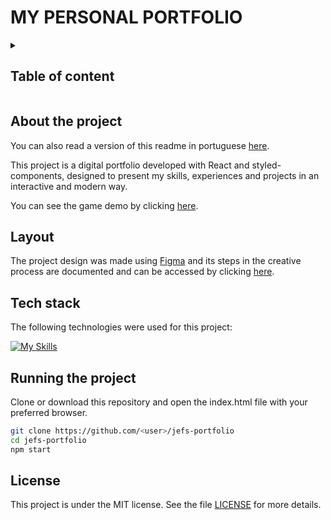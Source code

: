 <h1>MY PERSONAL PORTFOLIO</h1>

<details>
  <summary>
    <h2>Table of content</h2>
  </summary>

- [About the project](#about-the-project)
- [Layout](#layout)
- [Tech stack](#tech-stack)
- [Running the project](#running-the-project)
- [License](#license)
</details>

## About the project

You can also read a version of this readme in portuguese [here](https://github.com/jefersonsilva01/jefs-portfolio/blob/main/README-pt_BR.md).

This project is a digital portfolio developed with React and styled-components, designed to present my skills, experiences and projects in an interactive and modern way.

You can see the game demo by clicking [here](https://jefs-portfolio.vercel.app/).

## Layout

The project design was made using [Figma](https://www.figma.com/) and its steps in the creative process are documented and can be accessed by clicking [here](https://www.figma.com/design/b5ecahDsYWKCtTpI37F7m3/PORTFOLIO?node-id=0-1&t=FOFKcYDNt2uVcVUO-1).

## Tech stack

The following technologies were used for this project:

[![My Skills](https://skillicons.dev/icons?i=vscode,react,styledcomponents,git,github,figma,vercel)](https://skillicons.dev)

## Running the project

Clone or download this repository and open the index.html file with your preferred browser.

```bash
git clone https://github.com/<user>/jefs-portfolio
cd jefs-portfolio
npm start
```

## License

This project is under the MIT license. See the file [LICENSE](https://github.com/jefersonsilva01/jefs-portfolio/blob/main/LICENSE) for more details.
